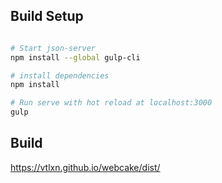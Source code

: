 ## Build Setup

``` bash

# Start json-server  
npm install --global gulp-cli

# install dependencies
npm install

# Run serve with hot reload at localhost:3000
gulp

```

## Build
https://vtlxn.github.io/webcake/dist/